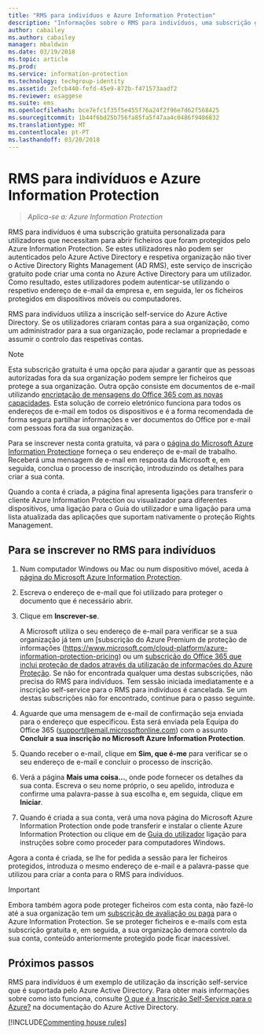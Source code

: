 ```yaml
---
title: "RMS para indivíduos e Azure Information Protection"
description: "Informações sobre o RMS para indivíduos, uma subscrição gratuita personalizada para os utilizadores que foram enviados ficheiros protegidos, mas estes utilizadores não podem ser autenticados porque o respetivo departamento de TI não gere uma conta para os mesmos no Azure."
author: cabailey
ms.author: cabailey
manager: mbaldwin
ms.date: 03/19/2018
ms.topic: article
ms.prod: 
ms.service: information-protection
ms.technology: techgroup-identity
ms.assetid: 2efcb440-fefd-45e9-872b-f471573aadf2
ms.reviewer: esaggese
ms.suite: ems
ms.openlocfilehash: bce7efc1f35f5e455f76a24f2f96e7d62f568425
ms.sourcegitcommit: 1b44f6bd25b756fa85fa5f47aa4c0486f9486832
ms.translationtype: MT
ms.contentlocale: pt-PT
ms.lasthandoff: 03/20/2018
---
```

# <a name="rms-for-individuals-and-azure-information-protection"></a>RMS para indivíduos e Azure Information Protection

>*Aplica-se a: Azure Information Protection*

RMS para indivíduos é uma subscrição gratuita personalizada para utilizadores que necessitam para abrir ficheiros que foram protegidos pelo Azure Information Protection. Se estes utilizadores não podem ser autenticados pelo Azure Active Directory e respetiva organização não tiver o Active Directory Rights Management (AD RMS), este serviço de inscrição gratuito pode criar uma conta no Azure Active Directory para um utilizador. Como resultado, estes utilizadores podem autenticar-se utilizando o respetivo endereço de e-mail da empresa e, em seguida, ler os ficheiros protegidos em dispositivos móveis ou computadores.

RMS para indivíduos utiliza a inscrição self-service do Azure Active Directory. Se os utilizadores criaram contas para a sua organização, como um administrador para a sua organização, pode reclamar a propriedade e assumir o controlo das respetivas contas. 


> [!NOTE]
> Esta subscrição gratuita é uma opção para ajudar a garantir que as pessoas autorizadas fora da sua organização podem sempre ler ficheiros que protege a sua organização. Outra opção consiste em documentos de e-mail utilizando [encriptação de mensagens do Office 365 com as novas capacidades](https://support.office.com/article/7ff0c040-b25c-4378-9904-b1b50210d00e). Esta solução de correio eletrónico funciona para todos os endereços de e-mail em todos os dispositivos e é a forma recomendada de forma segura partilhar informações e ver documentos do Office por e-mail com pessoas fora da sua organização. 

Para se inscrever nesta conta gratuita, vá para o [página do Microsoft Azure Information Protection](https://aka.ms/rms-signup)e forneça o seu endereço de e-mail de trabalho. Receberá uma mensagem de e-mail em resposta da Microsoft e, em seguida, conclua o processo de inscrição, introduzindo os detalhes para criar a sua conta. 

Quando a conta é criada, a página final apresenta ligações para transferir o cliente Azure Information Protection ou visualizador para diferentes dispositivos, uma ligação para o Guia do utilizador e uma ligação para uma lista atualizada das aplicações que suportam nativamente o proteção Rights Management. 

## <a name="to-sign-up-for-rms-for-individuals"></a>Para se inscrever no RMS para indivíduos

1. Num computador Windows ou Mac ou num dispositivo móvel, aceda à [página do Microsoft Azure Information Protection](https://aka.ms/rms-signup).

2. Escreva o endereço de e-mail que foi utilizado para proteger o documento que é necessário abrir.

3. Clique em **Inscrever-se**.

    A Microsoft utiliza o seu endereço de e-mail para verificar se a sua organização já tem um [subscrição do Azure Premium de proteção de informações (https://www.microsoft.com/cloud-platform/azure-information-protection-pricing) ou um [subscrição do Office 365 que inclui proteção de dados através da utilização de informações do Azure Proteção](http://download.microsoft.com/download/E/C/F/ECF42E71-4EC0-48FF-AA00-577AC14D5B5C/Azure_Information_Protection_licensing_datasheet_EN-US.pdf). Se não for encontrada qualquer uma destas subscrições, não precisa do RMS para indivíduos. Tem sessão iniciada imediatamente e a inscrição self-service para o RMS para indivíduos é cancelada. Se um destas subscrições não for encontrado, continue para o passo seguinte.

4. Aguarde que uma mensagem de e-mail de confirmação seja enviada para o endereço que especificou. Esta será enviada pela Equipa do Office 365 (support@email.microsoftonline.com) com o assunto **Concluir a sua inscrição no Microsoft Azure Information Protection**.

5. Quando receber o e-mail, clique em **Sim, que é-me** para verificar se o seu endereço de e-mail e concluir o processo de inscrição.

6. Verá a página **Mais uma coisa...**, onde pode fornecer os detalhes da sua conta. Escreva o seu nome próprio, o seu apelido, introduza e confirme uma palavra-passe à sua escolha e, em seguida, clique em **Iniciar**.

7. Quando é criada a sua conta, verá uma nova página do Microsoft Azure Information Protection onde pode transferir e instalar o cliente Azure Information Protection ou clique em de [Guia do utilizador](../rms-client/client-user-guide.md) ligação para instruções sobre como proceder para computadores Windows.

Agora a conta é criada, se lhe for pedida a sessão para ler ficheiros protegidos, introduza o mesmo endereço de e-mail e a palavra-passe que utilizou para criar a conta para o RMS para indivíduos.

> [!IMPORTANT]
> Embora também agora pode proteger ficheiros com esta conta, não fazê-lo até a sua organização tem um [subscrição de avaliação ou paga](https://azure.microsoft.com/pricing/details/information-protection/) para o Azure Information Protection. Se se proteger ficheiros e e-mails com esta subscrição gratuita e, em seguida, a sua organização demora controlo da sua conta, conteúdo anteriormente protegido pode ficar inacessível.


## <a name="next-steps"></a>Próximos passos
RMS para indivíduos é um exemplo de utilização da inscrição self-service que é suportada pelo Azure Active Directory. Para obter mais informações sobre como isto funciona, consulte [O que é a Inscrição Self-Service para o Azure?](/active-directory/active-directory-self-service-signup) na documentação do Azure Active Directory.

[!INCLUDE[Commenting house rules](../includes/houserules.md)]
